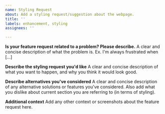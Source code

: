 ```yaml
---
name: Styling Request
about: Add a styling request/suggestion about the webpage.
title: ''
labels: enhancement, styling
assignees: ''

---
```


**Is your feature request related to a problem? Please describe.**
A clear and concise description of what the problem is. Ex. I'm always frustrated when [...]

**Describe the styling request you'd like**
A clear and concise description of what you want to happen, and why you think it would look good.

**Describe alternatives you've considered**
A clear and concise description of any alternative solutions or features you've considered. Also add what you dislike about current section you are referring to (in terms of styling).

**Additional context**
Add any other context or screenshots about the feature request here.
